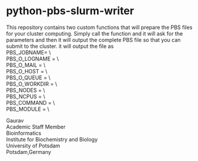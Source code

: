 # python-pbs-slurm-writer
This repository contains two custom functions that will prepare the PBS files for your cluster computing. Simply call the function and it will ask for the parameters and then it will output the complete PBS file so that you can submit to the cluster. it will output the file as \
PBS_JOBNAME= \                         
PBS_O_LOGNAME = \                        
PBS_O_MAIL = \                      
PBS_O_HOST = \                        
PBS_O_QUEUE = \                         
PBS_O_WORKDIR = \                        
PBS_NODES = \                          
PBS_NCPUS = \                         
PBS_COMMAND = \                         
PBS_MODULE = \

Gaurav \
Academic Staff Member \
Bioinformatics \
Institute for Biochemistry and Biology \
University of Potsdam \
Potsdam,Germany 
